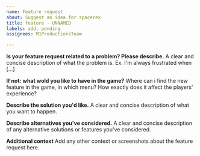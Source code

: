 ```yaml
---
name: Feature request
about: Suggest an idea for spacerex
title: feature - UNNAMED
labels: add, pending
assignees: M1ProductionsTeam

---
```


**Is your feature request related to a problem? Please describe.**
A clear and concise description of what the problem is. Ex. I'm always frustrated when [...]

**If not: what wold you like to have in the game?**
Where can i find the new feature in the game, in which menu?
How exactly does it affect the players' experience?

**Describe the solution you'd like.**
A clear and concise description of what you want to happen.

**Describe alternatives you've considered.**
A clear and concise description of any alternative solutions or features you've considered.

**Additional context**
Add any other context or screenshots about the feature request here.
